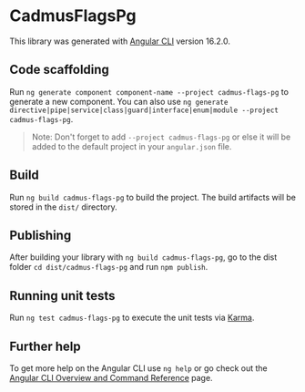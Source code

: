 # CadmusFlagsPg

This library was generated with [Angular CLI](https://github.com/angular/angular-cli) version 16.2.0.

## Code scaffolding

Run `ng generate component component-name --project cadmus-flags-pg` to generate a new component. You can also use `ng generate directive|pipe|service|class|guard|interface|enum|module --project cadmus-flags-pg`.
> Note: Don't forget to add `--project cadmus-flags-pg` or else it will be added to the default project in your `angular.json` file. 

## Build

Run `ng build cadmus-flags-pg` to build the project. The build artifacts will be stored in the `dist/` directory.

## Publishing

After building your library with `ng build cadmus-flags-pg`, go to the dist folder `cd dist/cadmus-flags-pg` and run `npm publish`.

## Running unit tests

Run `ng test cadmus-flags-pg` to execute the unit tests via [Karma](https://karma-runner.github.io).

## Further help

To get more help on the Angular CLI use `ng help` or go check out the [Angular CLI Overview and Command Reference](https://angular.io/cli) page.
